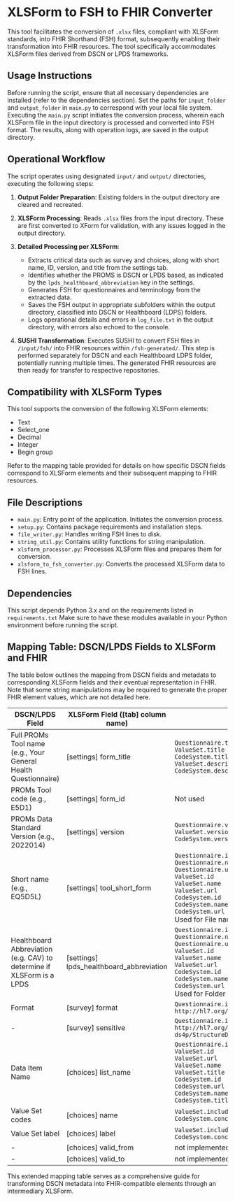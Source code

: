 # XLSForm to FSH to FHIR Converter
This tool facilitates the conversion of `.xlsx` files, compliant with XLSForm standards, into FHIR Shorthand (FSH) format, subsequently enabling their transformation into FHIR resources. The tool specifically accommodates XLSForm files derived from DSCN or LPDS frameworks.

## Usage Instructions
Before running the script, ensure that all necessary dependencies are installed (refer to the dependencies section). Set the paths for `input_folder` and `output_folder` in `main.py` to correspond with your local file system. Executing the `main.py` script initiates the conversion process, wherein each XLSForm file in the input directory is processed and converted into FSH format. The results, along with operation logs, are saved in the output directory.

## Operational Workflow
The script operates using designated `input/` and `output/` directories, executing the following steps:

1. **Output Folder Preparation**: Existing folders in the output directory are cleared and recreated.
2. **XLSForm Processing**: Reads `.xlsx` files from the input directory. These are first converted to XForm for validation, with any issues logged in the output directory.
3. **Detailed Processing per XLSForm**:
   - Extracts critical data such as survey and choices, along with short name, ID, version, and title from the settings tab.
   - Identifies whether the PROMS is DSCN or LPDS based, as indicated by the `lpds_healthboard_abbreviation` key in the settings.
   - Generates FSH for questionnaires and terminology from the extracted data.
   - Saves the FSH output in appropriate subfolders within the output directory, classified into DSCN or Healthboard (LDPS) folders.
   - Logs operational details and errors in `log_file.txt` in the output directory, with errors also echoed to the console.

4. **SUSHI Transformation**: Executes SUSHI to convert FSH files in `/input/fsh/` into FHIR resources within `/fsh-generated/`. This step is performed separately for DSCN and each Healthboard LDPS folder, potentially running multiple times. The generated FHIR resources are then ready for transfer to respective repositories.

## Compatibility with XLSForm Types
This tool supports the conversion of the following XLSForm elements:
* Text
* Select_one
* Decimal
* Integer
* Begin group

Refer to the mapping table provided for details on how specific DSCN fields correspond to XLSForm elements and their subsequent mapping to FHIR resources.

## File Descriptions
- `main.py`: Entry point of the application. Initiates the conversion process.
- `setup.py`: Contains package requirements and installation steps.
- `file_writer.py`: Handles writing FSH lines to disk.
- `string_util.py`: Contains utility functions for string manipulation.
- `xlsform_processor.py`: Processes XLSForm files and prepares them for conversion.
- `xlsform_to_fsh_converter.py`: Converts the processed XLSForm data to FSH lines.

## Dependencies
This script depends Python 3.x and on the requirements listed in `requirements.txt`
Make sure to have these modules available in your Python environment before running the script.

## Mapping Table: DSCN/LPDS Fields to XLSForm and FHIR

The table below outlines the mapping from DSCN fields and metadata to corresponding XLSForm fields and their eventual representation in FHIR. Note that some string manipulations may be required to generate the proper FHIR element values, which are not detailed here.

| DSCN/LPDS Field                          | XLSForm Field ([tab] column name)          | FHIR Element(s)          |
| ----------------------------------- | ------------------------ | ------------------------ |
| Full PROMs Tool name (e.g., Your General Health Questionnaire)                | [settings] form_title  | `Questionnaire.title`<br>`ValueSet.title`<br>`CodeSystem.title`<br>`ValueSet.description`<br>`CodeSystem.description` |
| PROMs Tool code (e.g., E5D1)                        | [settings] form_id     | Not used                 |
| PROMs Data Standard Version (e.g., 2022014)            | [settings] version     | `Questionnaire.version`<br>`ValueSet.version`<br>`CodeSystem.version` |
| Short name  (e.g., EQ5D5L)                            | [settings] tool_short_form | `Questionnaire.id`<br>`Questionnaire.name`<br>`Questionnaire.url`<br>`ValueSet.id`<br>`ValueSet.name`<br>`ValueSet.url`<br>`CodeSystem.id`<br>`CodeSystem.name`<br>`CodeSystem.url`<br>Used for File naming |
| Healthboard Abbreviation (e.g. CAV) to determine if XLSForm is a LPDS             | [settings] lpds_healthboard_abbreviation | `Questionnaire.id`<br>`Questionnaire.name`<br>`Questionnaire.url`<br>`ValueSet.id`<br>`ValueSet.name`<br>`ValueSet.url`<br>`CodeSystem.id`<br>`CodeSystem.name`<br>`CodeSystem.url`<br>Used for Folder naming |
| Format                              | [survey] format        | `Questionnaire.item.extension(url = http://hl7.org/fhir/StructureDefinition/entryFormat)` |
| -                                   | [survey] sensitive     | `Questionnaire.item.extension(url = http://hl7.org/fhir/uv/security-label-ds4p/StructureDefinition/extension-inline-sec-label)` |
| Data Item Name                      | [choices] list_name    | `Questionnaire.item.answerValueSet`<br>`ValueSet.id`<br>`ValueSet.url`<br>`ValueSet.name`<br>`ValueSet.title`<br>`CodeSystem.id`<br>`CodeSystem.url`<br>`CodeSystem.name`<br>`CodeSystem.title` |
| Value Set codes                      | [choices] name         | `ValueSet.include.concept.code`<br>`CodeSystem.concept.code` |
| Value Set label                      | [choices] label        | `ValueSet.include.concept.display`<br>`CodeSystem.concept.display` |
| -                                   | [choices] valid_from   | not implemented          |
| -                                   | [choices] valid_to     | not implemented          |

This extended mapping table serves as a comprehensive guide for transforming DSCN metadata into FHIR-compatible elements through an intermediary XLSForm.
